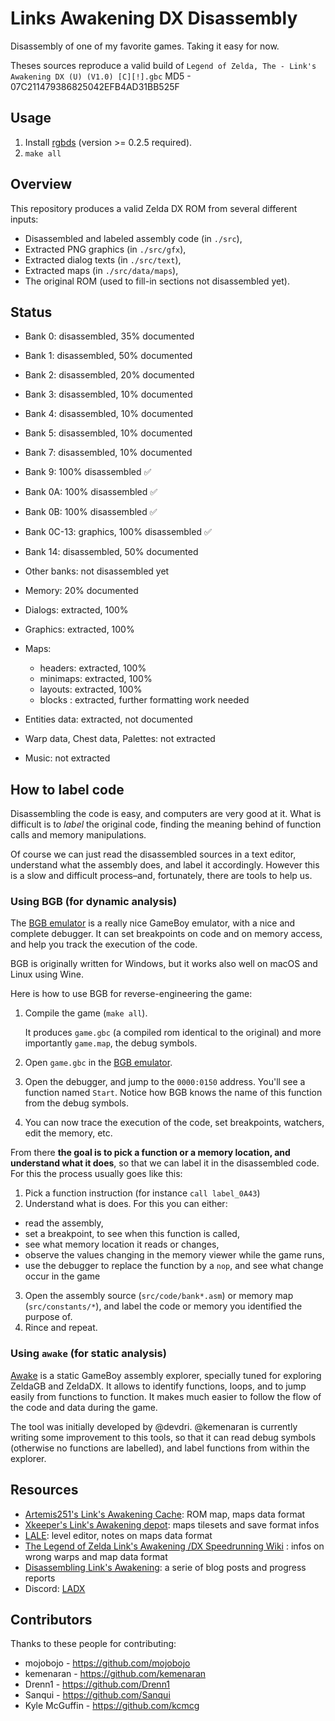 # Links Awakening DX Disassembly

Disassembly of one of my favorite games. Taking it easy for now.

Theses sources reproduce a valid build of `Legend of Zelda, The - Link's Awakening DX (U) (V1.0) [C][!].gbc`
MD5 - 07C211479386825042EFB4AD31BB525F

## Usage

1. Install [rgbds](https://github.com/rednex/rgbds#1-installing-rgbds) (version >= 0.2.5 required).
2. `make all`

## Overview

This repository produces a valid Zelda DX ROM from several different inputs:

- Disassembled and labeled assembly code (in `./src`),
- Extracted PNG graphics (in `./src/gfx`),
- Extracted dialog texts (in `./src/text`),
- Extracted maps (in `./src/data/maps`),
- The original ROM (used to fill-in sections not disassembled yet).

## Status

- Bank 0: disassembled, 35% documented
- Bank 1: disassembled, 50% documented
- Bank 2: disassembled, 20% documented
- Bank 3: disassembled, 10% documented
- Bank 4: disassembled, 10% documented
- Bank 5: disassembled, 10% documented
- Bank 7: disassembled, 10% documented
- Bank 9: 100% disassembled ✅
- Bank 0A: 100% disassembled ✅
- Bank 0B: 100% disassembled ✅
- Bank 0C-13: graphics, 100% disassembled ✅
- Bank 14: disassembled, 50% documented
- Other banks: not disassembled yet

- Memory: 20% documented
- Dialogs: extracted, 100%
- Graphics: extracted, 100%
- Maps:
  - headers: extracted, 100%
  - minimaps: extracted, 100%
  - layouts: extracted, 100%
  - blocks : extracted, further formatting work needed
- Entities data: extracted, not documented
- Warp data, Chest data, Palettes: not extracted
- Music: not extracted

## How to label code

Disassembling the code is easy, and computers are very good at it. What is difficult is to _label_ the original code, finding the meaning behind of function calls and memory manipulations.

Of course we can just read the disassembled sources in a text editor, understand what the assembly does, and label it accordingly. However this is a slow and difficult process–and, fortunately, there are tools to help us.

### Using BGB (for dynamic analysis)

The [BGB emulator](http://bgb.bircd.org/) is a really nice GameBoy emulator, with a nice and complete debugger. It can set breakpoints on code and on memory access, and help you track the execution of the code.

BGB is originally written for Windows, but it works also well on macOS and Linux using Wine.

Here is how to use BGB for reverse-engineering the game:

1. Compile the game (`make all`).

    It produces `game.gbc` (a compiled rom identical to the original) and more importantly `game.map`, the debug symbols.

2. Open `game.gbc` in the [BGB emulator](http://bgb.bircd.org/).
3. Open the debugger, and jump to the `0000:0150` address. You'll see a function named `Start`. Notice how BGB knows the name of this function from the debug symbols.
4. You can now trace the execution of the code, set breakpoints, watchers, edit the memory, etc.

From there **the goal is to pick a function or a memory location, and understand what it does**, so that we can label it in the disassembled code. For this the process usually goes like this:

1. Pick a function instruction (for instance `call label_0A43`)
2. Understand what is does. For this you can either:
  - read the assembly,
  - set a breakpoint, to see when this function is called,
  - see what memory location it reads or changes,
  - observe the values changing in the memory viewer while the game runs,
  - use the debugger to replace the function by a `nop`, and see what change occur in the game
3. Open the assembly source (`src/code/bank*.asm`) or memory map (`src/constants/*`), and label the code or memory you identified the purpose of.
4. Rince and repeat.

### Using `awake` (for static analysis)

[Awake](https://github.com/kemenaran/awake) is a static GameBoy assembly explorer, specially tuned for exploring ZeldaGB and ZeldaDX. It allows to identify functions, loops, and to jump easily from functions to function. It makes much easier to follow the flow of the code and data during the game.

The tool was initially developed by @devdri. @kemenaran is currently writing some improvement to this tools, so that it can read debug symbols (otherwise no functions are labelled), and label functions from within the explorer.

## Resources

- [Artemis251's Link's Awakening Cache](http://artemis251.fobby.net/zelda/index.php): ROM map, maps data format
- [Xkeeper's Link's Awakening depot](xkeeper.net/hacking/linksawakening/): maps tilesets and save format infos
- [LALE](https://github.com/Fatories/LALE): level editor, notes on maps data format
- [The Legend of Zelda Link's Awakening /DX Speedrunning Wiki](http://spiraster.x10host.com/LADXWiki/index.php/) : infos on wrong warps and map data format
- [Disassembling Link's Awakening](https://kemenaran.winosx.com/posts/category-disassembling-links-awakening/): a serie of blog posts and progress reports
- Discord: [LADX](https://discord.gg/sSHrwdB)


## Contributors

Thanks to these people for contributing:

* mojobojo - https://github.com/mojobojo
* kemenaran - https://github.com/kemenaran
* Drenn1 - https://github.com/Drenn1
* Sanqui - https://github.com/Sanqui
* Kyle McGuffin - https://github.com/kcmcg
